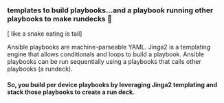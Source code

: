 ### templates to build playbooks...and a playbook running other playbooks to make rundecks 👋
[ like a snake eating is tail]

Ansible playbooks are machine-parseable YAML.  Jinga2 is a templating engine that allows conditionals and loops to build a playbook.
Ansible playbooks can be run sequentially using a playbooks that calls other playbooks (a rundeck).

#### So, you build per device playbooks by leveraging Jinga2 templating and stack those playbooks to create a run deck.
<!--
**sdncoder/sdncoder** is a ✨ _special_ ✨ repository because its `README.md` (this file) appears on your GitHub profile.

are some ideas to get you started:

- 🔭 I’m currently working on ...
- 🌱 I’m currently learning ...
- 👯 I’m looking to collaborate on ...
- 🤔 I’m looking for help with ...
- 💬 Ask me about ...
- 📫 How to reach me: ...
- 😄 Pronouns: ...
- ⚡ Fun fact: ...
-->
